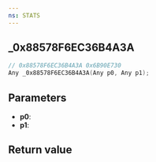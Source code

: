 ```yaml
---
ns: STATS
---
```

## _0x88578F6EC36B4A3A

```c
// 0x88578F6EC36B4A3A 0x6B90E730
Any _0x88578F6EC36B4A3A(Any p0, Any p1);
```


## Parameters
* **p0**: 
* **p1**: 

## Return value
